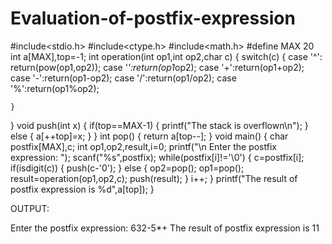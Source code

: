 # Evaluation-of-postfix-expression
#include<stdio.h>
#include<ctype.h>
#include<math.h>
#define MAX 20
int a[MAX],top=-1;
int operation(int op1,int op2,char c)
{
    switch(c)
    {
        case '^': return(pow(op1,op2));
        case '*':return(op1*op2);
        case '+':return(op1+op2);
        case '-':return(op1-op2);
        case '/':return(op1/op2);
        case '%':return(op1%op2);

    }
}
void push(int x)
{
    if(top==MAX-1)
    {
        printf("The stack is overflown\n");
    }
    else
    {
        a[++top]=x;
    }
}
int pop()
{
    return a[top--];
}
void main()
{
    char postfix[MAX],c;
    int op1,op2,result,i=0;
    printf("\n Enter the postfix expression: ");
    scanf("%s",postfix);
    while(postfix[i]!='\0')
    {
        c=postfix[i];
        if(isdigit(c))
        {
            push(c-'0');
        }
        else
        {
            op2=pop();
            op1=pop();
            result=operation(op1,op2,c);
            push(result);
        }
        i++;
    }
    printf("The result of postfix expression is %d",a[top]);
}


OUTPUT:

 Enter the postfix expression: 632-5*+
The result of postfix expression is 11
